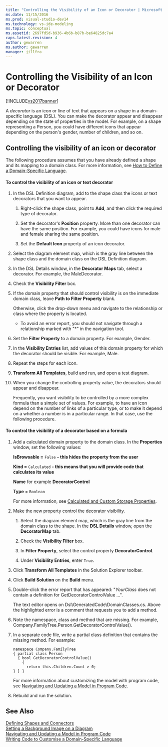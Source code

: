 ```yaml
---
title: "Controlling the Visibility of an Icon or Decorator | Microsoft Docs"
ms.date: 11/15/2016
ms.prod: visual-studio-dev14
ms.technology: vs-ide-modeling
ms.topic: conceptual
ms.assetid: 2697fd5d-b936-4b6b-b87b-be64825dc7a4
caps.latest.revision: 4
author: gewarren
ms.author: gewarren
manager: jillfra
---
```

# Controlling the Visibility of an Icon or Decorator
[!INCLUDE[vs2017banner](../includes/vs2017banner.md)]

A *decorator* is an icon or line of text that appears on a shape in a domain-specific language (DSL). You can make the decorator appear and disappear depending on the state of properties in the model. For example, on a shape representing a Person, you could have different icons that appear depending on the person's gender, number of children, and so on.  
  
## Controlling the visibility of an icon or decorator  
 The following procedure assumes that you have already defined a shape and its mapping to a domain class. For more information, see [How to Define a Domain-Specific Language](../modeling/how-to-define-a-domain-specific-language.md).  
  
#### To control the visibility of an icon or text decorator  
  
1. In the DSL Definition diagram, add to the shape class the icons or text decorators that you want to appear.  
  
   1.  Right-click the shape class, point to **Add**, and then click the required type of decorator.  
  
   2.  Set the decorator's **Position** property. More than one decorator can have the same position. For example, you could have icons for male and female sharing the same position.  
  
   3.  Set the **Default Icon** property of an icon decorator.  
  
2. Select the diagram element map, which is the gray line between the shape class and the domain class on the DSL Definition diagram.  
  
3. In the DSL Details window, in the **Decorator Maps** tab, select a decorator. For example, the MaleDecorator.  
  
4. Check the **Visibility Filter** box.  
  
5. If the domain property that should control visibility is on the immediate domain class, leave **Path to Filter Property** blank.  
  
    Otherwise, click the drop-down menu and navigate to the relationship or class where the property is located.  
  
   -   To avoid an error report, you should not navigate through a relationship marked with "*" in the navigation tool.  
  
6. Set the **Filter Property** to a domain property. For example, Gender.  
  
7. In the **Visibility Entries** list, add values of this domain property for which the decorator should be visible. For example, Male.  
  
8. Repeat the steps for each icon.  
  
9. **Transform All Templates**, build and run, and open a test diagram.  
  
10. When you change the controlling property value, the decorators should appear and disappear.  
  
    Frequently, you want visibility to be controlled by a more complex formula than a simple set of values. For example, to have an icon depend on the number of links of a particular type, or to make it depend on a whether a number is in a particular range. In that case, use the following procedure.  
  
#### To control the visibility of a decorator based on a formula  
  
1. Add a calculated domain property to the domain class. In the **Properties** window, set the following values:  
  
     **IsBrowsable =**  `False`  **- this hides the property from the user**  
  
     **Kind =**  `Calculated`  **- this means that you will provide code that calculates its value**  
  
     **Name** for example **DecoratorControl**  
  
     **Type** = `Boolean`  
  
     For more information, see [Calculated and Custom Storage Properties](../modeling/calculated-and-custom-storage-properties.md).  
  
2. Make the new property control the decorator visibility.  
  
    1.  Select the diagram element map, which is the gray line from the domain class to the shape. In the **DSL Details** window, open the **DecoratorMap** tab.  
  
    2.  Check the **Visibility Filter** box.  
  
    3.  In **Filter Property**, select the control property **DecoratorControl**.  
  
    4.  Under **Visibility Entries**, enter `True`.  
  
3. Click **Transform All Templates** in the Solution Explorer toolbar.  
  
4. Click **Build Solution** on the **Build** menu.  
  
5. Double-click the error report that has appeared: "*YourClass* does not contain a definition for GetDecoratorControlValue ...".  
  
     The text editor opens on Dsl\GeneratedCode\DomainClasses.cs. Above the highlighted error is a comment that requests you to add a method.  
  
6. Note the namespace, class and method that are missing.  For example, Company.FamilyTree.Person.GetDecoratorControlValue().  
  
7. In a separate code file, write a partial class definition that contains the missing method. For example:  
  
    ```  
    namespace Company.FamilyTree  
    { partial class Person  
      { bool GetDecoratorControlValue()  
        {  
          return this.Children.Count > 0;  
    } } }  
    ```  
  
     For more information about customizing the model with program code, see [Navigating and Updating a Model in Program Code](../modeling/navigating-and-updating-a-model-in-program-code.md).  
  
8. Rebuild and run the solution.  
  
## See Also  
 [Defining Shapes and Connectors](../modeling/defining-shapes-and-connectors.md)   
 [Setting a Background Image on a Diagram](../modeling/setting-a-background-image-on-a-diagram.md)   
 [Navigating and Updating a Model in Program Code](../modeling/navigating-and-updating-a-model-in-program-code.md)   
 [Writing Code to Customise a Domain-Specific Language](../modeling/writing-code-to-customise-a-domain-specific-language.md)
